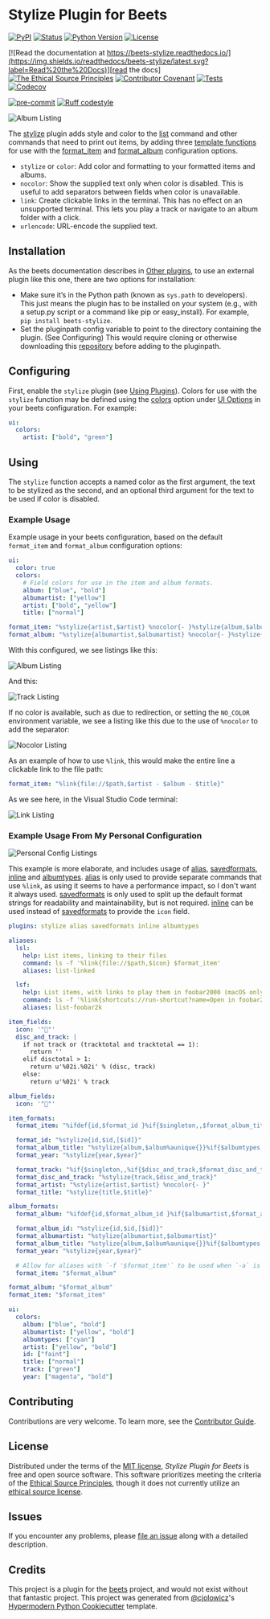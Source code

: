 # Stylize Plugin for Beets

[![PyPI](https://img.shields.io/pypi/v/beets-stylize.svg)][pypi status]
[![Status](https://img.shields.io/pypi/status/beets-stylize.svg)][pypi status]
[![Python Version](https://img.shields.io/pypi/pyversions/beets-stylize)][pypi status]
[![License](https://img.shields.io/pypi/l/beets-stylize)][license]

[![Read the documentation at https://beets-stylize.readthedocs.io/](https://img.shields.io/readthedocs/beets-stylize/latest.svg?label=Read%20the%20Docs)][read the docs]
[![The Ethical Source Principles](https://img.shields.io/badge/ethical-source-%23bb8c3c?labelColor=393162)][ethical source]
[![Contributor Covenant](https://img.shields.io/badge/Contributor%20Covenant-2.0-4baaaa.svg)][contributor covenant]
[![Tests](https://github.com/kergoth/beets-stylize/workflows/Tests/badge.svg)][tests]
[![Codecov](https://codecov.io/gh/kergoth/beets-stylize/branch/main/graph/badge.svg)][codecov]

[![pre-commit](https://img.shields.io/badge/pre--commit-enabled-brightgreen?logo=pre-commit&logoColor=white)][pre-commit]
[![Ruff codestyle][ruff badge]][ruff project]

[pypi status]: https://pypi.org/project/beets-stylize/
[ethical source]: https://ethicalsource.dev/principles/
[read the docs]: https://beets-stylize.readthedocs.io/
[tests]: https://github.com/kergoth/beets-stylize/actions?workflow=Tests
[codecov]: https://app.codecov.io/gh/kergoth/beets-stylize
[pre-commit]: https://github.com/pre-commit/pre-commit
[ruff badge]: https://img.shields.io/endpoint?url=https://raw.githubusercontent.com/astral-sh/ruff/main/assets/badge/v2.json
[ruff project]: https://github.com/charliermarsh/ruff

![Album Listing][]

The [stylize](https://github.com/kergoth/beets-stylize) plugin adds style and color to the [list][] command and other commands that need to print out items, by adding three [template functions][] for use with the [format_item][] and [format_album][] configuration options.

- `stylize` or `color`: Add color and formatting to your formatted items and albums.
- `nocolor`: Show the supplied text only when color is disabled. This is useful to add separators between fields when color is unavailable.
- `link`: Create clickable links in the terminal. This has no effect on an unsupported terminal. This lets you play a track or navigate to an album folder with a click.
- `urlencode`: URL-encode the supplied text.

## Installation

As the beets documentation describes in [Other plugins][], to use an external plugin like this one, there are two options for installation:

- Make sure it’s in the Python path (known as `sys.path` to developers). This just means the plugin has to be installed on your system (e.g., with a setup.py script or a command like pip or easy_install). For example, `pip install beets-stylize`.
- Set the pluginpath config variable to point to the directory containing the plugin. (See Configuring) This would require cloning or otherwise downloading this [repository](https://github.com/kergoth/beets-stylize) before adding to the pluginpath.

## Configuring

First, enable the `stylize` plugin (see [Using Plugins][]). Colors for use with the `stylize` function may be defined using the [colors][] option under [UI Options][] in your beets configuration. For example:

```yaml
ui:
  colors:
    artist: ["bold", "green"]
```

## Using

The `stylize` function accepts a named color as the first argument, the text to be stylized as the second, and an optional third argument for the text to be used if color is disabled.

### Example Usage

Example usage in your beets configuration, based on the default `format_item` and `format_album` configuration options:

```yaml
ui:
  color: true
  colors:
    # Field colors for use in the item and album formats.
    album: ["blue", "bold"]
    albumartist: ["yellow"]
    artist: ["bold", "yellow"]
    title: ["normal"]

format_item: "%stylize{artist,$artist} %nocolor{- }%stylize{album,$album} %nocolor{- }%stylize{title,$title}"
format_album: "%stylize{albumartist,$albumartist} %nocolor{- }%stylize{album,$album}"
```

With this configured, we see listings like this:

![Album Listing][]

And this:

![Track Listing][]

If no color is available, such as due to redirection, or setting the `NO_COLOR` environment variable, we see a listing like this due to the use of `%nocolor` to add the separator:

![Nocolor Listing][]

As an example of how to use `%link`, this would make the entire line a clickable link to the file path:

```yaml
format_item: "%link{file://$path,$artist - $album - $title}"
```

As we see here, in the Visual Studio Code terminal:

![Link Listing][]

### Example Usage From My Personal Configuration

![Personal Config Listings][]

This example is more elaborate, and includes usage of [alias][], [savedformats][], [inline][] and [albumtypes][]. [alias][] is only used to provide separate commands that use `%link`, as using it seems to have a performance impact, so I don't want it always used. [savedformats][] is only used to split up the default format strings for readability and maintainability, but is not required. [inline][] can be used instead of [savedformats][] to provide the `icon` field.

```yaml
plugins: stylize alias savedformats inline albumtypes

aliases:
  lsl:
    help: List items, linking to their files
    command: ls -f '%link{file://$path,$icon} $format_item'
    aliases: list-linked

  lsf:
    help: List items, with links to play them in foobar2000 (macOS only)
    command: ls -f '%link{shortcuts://run-shortcut?name=Open in foobar2000&input=text&text=%urlencode{$path},$icon} $format_item'
    aliases: list-foobar2k

item_fields:
  icon: '"📄"'
  disc_and_track: |
    if not track or (tracktotal and tracktotal == 1):
      return ''
    elif disctotal > 1:
      return u'%02i.%02i' % (disc, track)
    else:
      return u'%02i' % track

album_fields:
  icon: '"📁"'

item_formats:
  format_item: "%ifdef{id,$format_id }%if{$singleton,,$format_album_title %nocolor{| }}$format_year %nocolor{- }$format_track"

  format_id: "%stylize{id,$id,[$id]}"
  format_album_title: "%stylize{album,$album%aunique{}}%if{$albumtypes,%stylize{albumtypes,%ifdef{atypes,%if{$atypes, $atypes}}}}"
  format_year: "%stylize{year,$year}"

  format_track: "%if{$singleton,,%if{$disc_and_track,$format_disc_and_track %nocolor{- }}}$format_artist$format_title"
  format_disc_and_track: "%stylize{track,$disc_and_track}"
  format_artist: "%stylize{artist,$artist} %nocolor{- }"
  format_title: "%stylize{title,$title}"

album_formats:
  format_album: "%ifdef{id,$format_album_id }%if{$albumartist,$format_albumartist %nocolor{- }}$format_album_title %nocolor{| }$format_year"

  format_album_id: "%stylize{id,$id,[$id]}"
  format_albumartist: "%stylize{albumartist,$albumartist}"
  format_album_title: "%stylize{album,$album%aunique{}}%if{$albumtypes,%stylize{albumtypes,%ifdef{atypes,%if{$atypes, $atypes}}}}"
  format_year: "%stylize{year,$year}"

  # Allow for aliases with `-f '$format_item'` to be used when `-a` is passed
  format_item: "$format_album"

format_album: "$format_album"
format_item: "$format_item"

ui:
  colors:
    album: ["blue", "bold"]
    albumartist: ["yellow", "bold"]
    albumtypes: ["cyan"]
    artist: ["yellow", "bold"]
    id: ["faint"]
    title: ["normal"]
    track: ["green"]
    year: ["magenta", "bold"]
```

## Contributing

Contributions are very welcome.
To learn more, see the [Contributor Guide].

## License

Distributed under the terms of the [MIT license][license],
_Stylize Plugin for Beets_ is free and open source software. This software prioritizes meeting the criteria of the [Ethical Source Principles][ethical source], though it does not currently utilize an [ethical source license][].

## Issues

If you encounter any problems,
please [file an issue] along with a detailed description.

## Credits

This project is a plugin for the [beets][] project, and would not exist without that fantastic project.
This project was generated from [@cjolowicz]'s [Hypermodern Python Cookiecutter] template.

[template functions]: https://beets.readthedocs.io/en/stable/reference/pathformat.html#template-functions
[beets]: https://beets.readthedocs.io/en/stable/index.html
[format_item]: https://beets.readthedocs.io/en/stable/reference/config.html#id66
[format_album]: https://beets.readthedocs.io/en/stable/reference/config.html#id67
[list]: https://beets.readthedocs.io/en/stable/reference/cli.html#list-cmd
[other plugins]: https://beets.readthedocs.io/en/stable/plugins/index.html#other-plugins
[using plugins]: https://beets.readthedocs.io/en/stable/plugins/index.html#using-plugins
[colors]: https://beets.readthedocs.io/en/stable/reference/config.html#colors
[ui options]: https://beets.readthedocs.io/en/stable/reference/config.html#id81
[@cjolowicz]: https://github.com/cjolowicz
[hypermodern python cookiecutter]: https://github.com/cjolowicz/cookiecutter-hypermodern-python
[ethical source license]: https://ethicalsource.dev/faq/#what-is-an-ethical-license-for-open-source
[file an issue]: https://github.com/kergoth/beets-stylize/issues
[alias]: https://github.com/kergoth/beets-alias
[savedformats]: https://github.com/kergoth/beets-kergoth/blob/master/docs/savedformats.rst
[inline]: https://beets.readthedocs.io/en/stable/plugins/inline.html
[albumtypes]: https://beets.readthedocs.io/en/stable/plugins/albumtypes.html

<!-- github-only -->

[track listing]: https://raw.githubusercontent.com/kergoth/beets-stylize/main/docs/images/track_listing.png
[album listing]: https://raw.githubusercontent.com/kergoth/beets-stylize/main/docs/images/album_listing.png
[nocolor listing]: https://raw.githubusercontent.com/kergoth/beets-stylize/main/docs/images/nocolor_listing.png
[link listing]: https://raw.githubusercontent.com/kergoth/beets-stylize/main/docs/images/link_listing.png
[personal config listings]: https://raw.githubusercontent.com/kergoth/beets-stylize/main/docs/images/my_config_listings.png
[license]: ./LICENSE
[contributor guide]: ./CONTRIBUTING.md
[contributor covenant]: ./CODE_OF_CONDUCT.md
